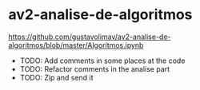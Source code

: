 # av2-analise-de-algoritmos
https://github.com/gustavolimav/av2-analise-de-algoritmos/blob/master/Algoritmos.ipynb

* TODO: Add comments in some places at the code
* TODO: Refactor comments in the analise part
* TODO: Zip and send it